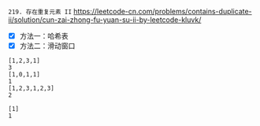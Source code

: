 
`219. 存在重复元素 II` https://leetcode-cn.com/problems/contains-duplicate-ii/solution/cun-zai-zhong-fu-yuan-su-ii-by-leetcode-kluvk/
- [x] 方法一：哈希表
- [x] 方法二：滑动窗口

```
[1,2,3,1]
3
[1,0,1,1]
1
[1,2,3,1,2,3]
2

[1]
1
```
